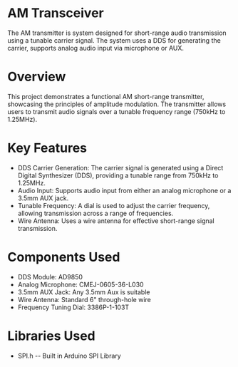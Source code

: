 # AM Transceiver
The AM transmitter is system designed for short-range audio transmission using a tunable carrier signal. The system uses a DDS for generating the carrier, supports analog audio input via microphone or AUX.

# Overview
This project demonstrates a functional AM short-range transmitter, showcasing the principles of amplitude modulation. The transmitter allows users to transmit audio signals over a tunable frequency range (750kHz to 1.25MHz).
# Key Features
- DDS Carrier Generation: The carrier signal is generated using a Direct Digital Synthesizer (DDS), providing a tunable range from 750kHz to 1.25MHz.
- Audio Input: Supports audio input from either an analog microphone or a 3.5mm AUX jack. 
- Tunable Frequency: A dial is used to adjust the carrier frequency, allowing transmission across a range of frequencies. 
- Wire Antenna: Uses a wire antenna for effective short-range signal transmission.

# Components Used
- DDS Module: AD9850
- Analog Microphone: CMEJ-0605-36-L030
- 3.5mm AUX Jack: Any 3.5mm Aux is suitable
- Wire Antenna: Standard 6" through-hole wire
- Frequency Tuning Dial: 3386P-1-103T


# Libraries Used
- SPI.h
-- Built in Arduino SPI Library
